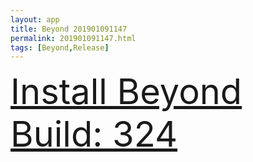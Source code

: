 ```yaml
---
layout: app
title: Beyond 201901091147
permalink: 201901091147.html
tags: [Beyond,Release]
---
```

<div class="pure-g">
    <div class="pure-u-1-1" style="font-size: 4em">
        <a class="pure-button-primary" href="itms-services://?action=download-manifest&url=https%3A%2F%2Flitsungyisigono.github.io%2FTestScript%2Fmanifests%2F201901091147.plist"><i class="fa fa-download" aria-hidden="true"></i>Install Beyond Build: 324</a>
    </div>
</div>